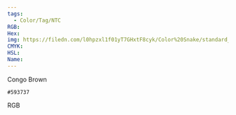 ```yaml
---
tags:
  - Color/Tag/NTC
RGB:
Hex:
img: https://filedn.com/l0hpzxl1f01yT7GHxtF8cyk/Color%20Snake/standard_csv_to_svg/%23/593737.svg
CMYK:
HSL:
Name:
---
```

Congo Brown
```palette
#593737
```
RGB
